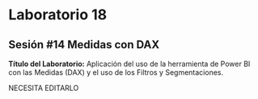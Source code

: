 # Laboratorio 18

## Sesión #14 Medidas con DAX

**Título del Laboratorio:** Aplicación del uso de la herramienta de Power BI con las Medidas (DAX) y el uso de los Filtros y Segmentaciones.

NECESITA EDITARLO

<!--

**Duración:** 2 horas

**Objetivos del Laboratorio:**

1. Afianzar los conocimientos y manejo básico en Power BI para realizar las visualizaciones con ejercicios prácticos planteados.

**Materiales Necesarios:**

1. Computador con acceso a internet.
2. Colocarlo en el repositorio de GitHub
3. Ampliar el conocimiento con el curso de datos en AWS y Cisco.
4. Power BI.

**Estructura del Laboratorio:**

### Parte 1

Aplicar los temas visto en la sesión con la realización del paso a paso y capturas de pantalla del proceso y aplicación de los DAX y filtros con la segmentación, realizar una pequeña visualización, describir una corta conclusión del análisis de los datos, según el escenario planteado. Deberás colocarlo en el repositorio y anexar la captura de pantalla.

[Escenario 1](lab14_1)

[Escenario 2](lab14_2)

[Escenario 3](lab14_3)

![Captura de pantalla de github](github.png)
-->

